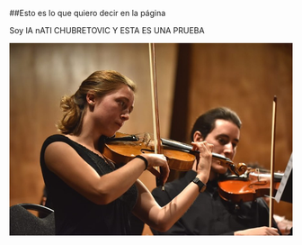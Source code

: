 ##Esto es lo que quiero decir en la página

Soy lA nATI CHUBRETOVIC Y ESTA ES UNA PRUEBA

![A test image](egocetrica.jpg)
